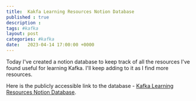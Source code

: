 ```yaml
---
title:  Kakfa Learning Resources Notion Database
published : true
description : 
tags: #kafka
layout: post
categories: #kafka
date:   2023-04-14 17:00:00 +0000
---
```


Today I've created a notion database to keep track of all the resources I've found useful for learning Kafka. I'll keep adding to it as I find more resources. 

Here is the publicly accessible link to the database - [Kafka Learning Resources Notion Database](https://sincere-wildflower-595.notion.site/409619ed704344e38af90c26df8a1774?v=e111c8100a7e45ec9b933b762dc31d90).
